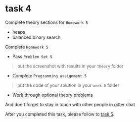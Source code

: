 # task 4

Complete theory sections for `Homework 5`
 - heaps
 - balanced binary search

Complete `Homework 5`

- Pass `Problem Set 5`

> put the screenshot with results in your `Theory` folder

- Complete `Programming assignment 5`

>put the code of your solution in your `week 5` folder

- Work through optional theory problems

And don't forget to stay in touch with other people in gitter chat

After you completed this task, please follow to [task 5](/task.5.md).